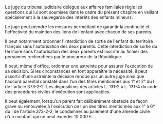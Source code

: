 Le juge du tribunal judiciaire délégué aux affaires familiales règle les questions qui lui sont soumises dans le cadre du présent chapitre en veillant spécialement à la sauvegarde des intérêts des enfants mineurs.

Le juge peut prendre les mesures permettant de garantir la continuité et l'effectivité du maintien des liens de l'enfant avec chacun de ses parents.

Il peut notamment ordonner l'interdiction de sortie de l'enfant du territoire français sans l'autorisation des deux parents. Cette interdiction de sortie du territoire sans l'autorisation des deux parents est inscrite au fichier des personnes recherchées par le procureur de la République.

Il peut, même d'office, ordonner une astreinte pour assurer l'exécution de sa décision. Si les circonstances en font apparaître la nécessité, il peut assortir d'une astreinte la décision rendue par un autre juge ainsi que l'accord parental constaté dans l'un des titres mentionnés aux 1° et 2° du I de l'article 373-2-2. Les dispositions des articles L. 131-2 à L. 131-4 du code des procédures civiles d'exécution sont applicables.

Il peut également, lorsqu'un parent fait délibérément obstacle de façon grave ou renouvelée à l'exécution de l'un des titres mentionnés aux 1° à 6° du I de l'article 373-2-2, le condamner au paiement d'une amende civile d'un montant qui ne peut excéder 10 000 €.
